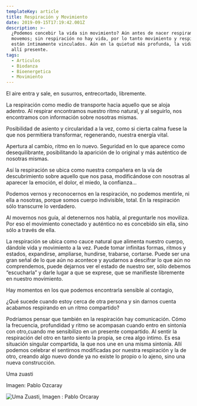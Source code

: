 ```yaml
---
templateKey: article
title: Respiración y Movimiento
date: 2019-09-15T17:19:42.001Z
description: >-
  ¿Podemos concebir la vida sin movimiento? Aún antes de nacer respiramos y nos
  movemos; sin respiración no hay vida, por lo tanto movimiento y respiración
  están íntimamente vinculados. Aún en la quietud más profunda, la vida está
  allí presente.
tags:
  - Articulos
  - Biodanza
  - Bioenergetica
  - Movimiento
---
```

El aire entra y sale, en susurros, entrecortado, libremente.

La respiración como medio de transporte hacia aquello que se aloja adentro. Al respirar encontramos nuestro ritmo natural, y al seguirlo, nos encontramos con información sobre nosotras mismas.

Posibilidad de asiento y circularidad a la vez, como si cierta calma fuese la que nos permitiera transformar, regenerando, nuestra energía vital.

Apertura al cambio, ritmo en lo nuevo. Seguridad en lo que aparece como desequilibrante, posibilitando la aparición de lo original y más auténtico de nosotras mismas.

Así la respiración se ubica como nuestra compañera en la vía de descubrimiento sobre aquello que nos pasa, modificándose con nosotras al aparecer la emoción, el dolor, el miedo, la confianza…

Podemos vernos y reconocernos en la respiración, no podemos mentirle, ni ella a nosotras, porque somos cuerpo indivisible, total. En la respiración sólo transcurre lo verdadero.

Al movernos nos guía, al detenernos nos habla, al preguntarle nos moviliza. Por eso el movimiento conectado y auténtico no es concebido sin ella, sino sólo a través de ella.

La respiración se ubica como cauce natural que alimenta nuestro cuerpo, dándole vida y movimiento a la vez. Puede tomar infinitas formas, ritmos y estados, expandirse, ampliarse, hundirse, trabarse, cortarse. Puede ser una gran señal de lo que aún no acontece y ayudarnos a descifrar lo que aún no comprendemos, puede dejarnos ver el estado de nuestro ser, sólo debemos “escucharla” y darle lugar a que se exprese, que se manifieste libremente en nuestro movimiento.

Hay momentos en los que podemos encontrarla sensible al contagio,

 ¿Qué sucede cuando estoy cerca de otra persona y sin darnos cuenta acabamos respirando en un ritmo compartido?

Podríamos pensar que también en la respiración hay comunicación. Cómo la frecuencia, profundidad y ritmo se acompasan cuando entro en sintonía con otro,cuando me sensibilizo en un presente compartido. Al sentir la respiración del otro en tanto siento la propia, se crea algo íntimo. Es esa situación singular compartida, la que nos une en una misma sintonía. Allí podemos celebrar el sentirnos modificadas por nuestra respiración y la de otro, creando algo nuevo donde ya no existe lo propio o lo ajeno, sino una nueva construcción.

Uma zuasti

Imagen: Pablo Ozcaray

![Uma Zuasti, Imagen : Pablo Orcaray](/img/pablo-orcaray-awivttqwqoc-unsplash.jpg)

